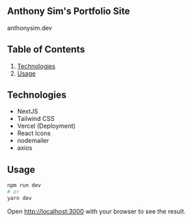 ## Anthony Sim's Portfolio Site

anthonysim.dev

## Table of Contents

1. [Technologies](#Technologies)
2. [Usage](#Usage)

## Technologies
- NextJS
- Tailwind CSS
- Vercel (Deployment)
- React Icons
- nodemailer
- axios

## Usage

```bash
npm run dev
# or
yarn dev
```

Open [http://localhost:3000](http://localhost:3000) with your browser to see the result.

